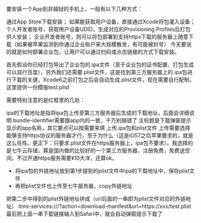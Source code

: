 要安装一个App到非越狱的手机上，一般有以下几种方式：

通过App Store下载安装；
如果能获取用户设备，直接通过Xcode将包灌入设备；
个人开发者账号，获取用户设备UDID，生成对应的Provisioning Profiles后打包供人安装；
企业开发者账号，则可以将包部署到支持https下载的服务器上随意下载（如果被苹果监测到你通过企业账户来大规模散发，有可能被封号）
今天要说的就是如何部署企业包，让用户可以通过扫码或点击链接的方式下载安装。

首先假设你已经打包导出了企业包的.ipa文件（至于企业包的证书配置、打包生成可以自行百度），另外我们还需要.plist文件，这是找到第三方服务器上的.ipa包进行下载的关键，Xcode6之前打包之后会自动生成.plist文件，现在需要自行配制，这里提供一份模版test.plist


需要特别注意的是红框里的几处：

ipa的下载地址是指将ipa包上传至第三方服务器后生成的下载地址，后面会详细说明
bundle-identifier需要跟app内的一致，千万别搞错了
主标题是下载弹窗提示显示的app名称，其它要点可以按需要来填
上传.ipa包和plist文件
上传需要选择能够支持https协议的服务器才行，至于为什么（这是iOS7之后苹果要求的，就是这么任性。更正下：只要求.plist文件在https服务器上，ipa包不要求）。我选择的是七牛云存储，算是国内做的比较好的一个第三方服务器，注册免费，免费送空间，不过开通https服务需要¥10大洋，还算ok。

* 将ipa包的外链地址放到第1步提到的plist文件中ipa的下载地址中，保存plist文件
* 再把plist文件也上传至七牛服务器，copy外链地址

把第二步中得到的plist外链地址拼成（url后面的一串即为plist文件对应的外链地址）
itms-services:///?action=download-manifest&url=https://xxx/test.plist
最后把上面一串下载链接输入到Safari中，就会自动弹窗提示下载了
